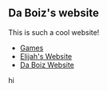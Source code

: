 ## Da Boiz's website

This is such a cool website!

- [Games](/games.md)
- [Elijah's Website](//eclipse-5214.github.io/)
- [Da Boiz Website](//noahhhj.github.io/)

hi
